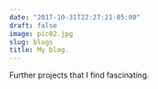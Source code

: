 ```yaml
---
date: "2017-10-31T22:27:21-05:00"
draft: false
image: pic02.jpg
slug: blogs
title: My blog.
---
```


Further projects that I find fascinating.